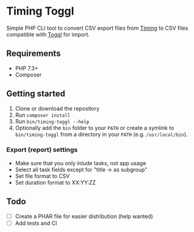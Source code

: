 # Timing Toggl
Simple PHP CLI tool to convert CSV export files from [Timing](https://timingapp.com) to CSV files compatible with [Toggl](https://toggl.com) for import.

## Requirements

* PHP 7.3+
* Composer

## Getting started

1. Clone or download the repository
2. Run `composer install`
3. Run `bin/timing-toggl --help`
4. Optionally add the `bin` folder to your `PATH` or create a symlink to `bin/timing-toggl` from a directory in your `PATH` (e.g. `/usr/local/bin`).

### Export (report) settings

* Make sure that you only inlude tasks, not app usage
* Select all task fields except for "title -> as subgroup"
* Set file format to CSV
* Set duration format to XX:YY:ZZ

## Todo

- [ ] Create a PHAR file for easier distribution (help wanted)
- [ ] Add tests and CI
